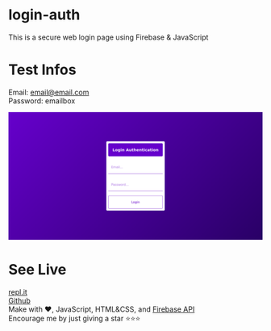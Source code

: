 # login-auth
This is a secure web login page using Firebase &amp; JavaScript
# Test Infos
Email: email@email.com<br>
Password: emailbox

![](./login.png)

# See Live
[repl.it](https://login-auth.marcraphael.repl.co)
<br>[Github](https://marcraphael12.github.io/login-auth/)
<br>Make with ❤️, JavaScript, HTML&CSS, and [Firebase API](https://firebase.google.com/)
<br>Encourage me by just giving a star ⭐⭐⭐
